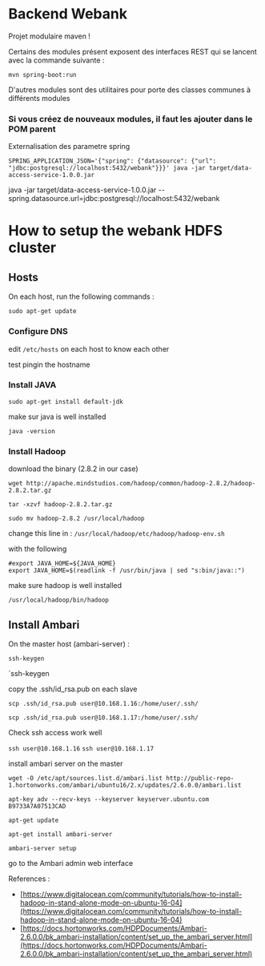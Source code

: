 # Backend Webank

Projet modulaire maven !

Certains des modules présent exposent des interfaces REST qui se lancent avec la commande suivante :

`mvn spring-boot:run`

D'autres modules sont des utilitaires pour porte des classes communes à différents modules

### Si vous créez de nouveaux modules, il faut les ajouter dans le POM parent 




Externalisation des parametre spring

`SPRING_APPLICATION_JSON='{"spring": {"datasource": {"url": "jdbc:postgresql://localhost:5432/webank"}}}' java -jar target/data-access-service-1.0.0.jar`



java -jar target/data-access-service-1.0.0.jar --spring.datasource.url=jdbc:postgresql://localhost:5432/webank



# How to setup the webank HDFS cluster

## Hosts
 
On each host, run the following commands :

`sudo apt-get update`

### Configure DNS

edit `/etc/hosts` on each host to know each other 

test pingin the hostname 

### Install JAVA

`sudo apt-get install default-jdk`

make sur java is well installed 

`java -version`


### Install Hadoop

download the binary (2.8.2 in our case)

`wget http://apache.mindstudios.com/hadoop/common/hadoop-2.8.2/hadoop-2.8.2.tar.gz`

`tar -xzvf hadoop-2.8.2.tar.gz`

`sudo mv hadoop-2.8.2 /usr/local/hadoop`


change this line in : `/usr/local/hadoop/etc/hadoop/hadoop-env.sh`

with the following 

```
#export JAVA_HOME=${JAVA_HOME}
export JAVA_HOME=$(readlink -f /usr/bin/java | sed "s:bin/java::")
```

make sure hadoop is well installed 

`/usr/local/hadoop/bin/hadoop`

## Install Ambari

On the master host (ambari-server) :

`ssh-keygen`

`ssh-keygen

copy the .ssh/id_rsa.pub on each slave 

`scp .ssh/id_rsa.pub user@10.168.1.16:/home/user/.ssh/`

`scp .ssh/id_rsa.pub user@10.168.1.17:/home/user/.ssh/`

Check ssh access work well 

`ssh user@10.168.1.16`
`ssh user@10.168.1.17`


install ambari server on the master

`wget -O /etc/apt/sources.list.d/ambari.list http://public-repo-1.hortonworks.com/ambari/ubuntu16/2.x/updates/2.6.0.0/ambari.list`

`apt-key adv --recv-keys --keyserver keyserver.ubuntu.com B9733A7A07513CAD`

`apt-get update`

`apt-get install ambari-server`

`ambari-server setup`

go to the Ambari admin web interface

References :

- [https://www.digitalocean.com/community/tutorials/how-to-install-hadoop-in-stand-alone-mode-on-ubuntu-16-04](https://www.digitalocean.com/community/tutorials/how-to-install-hadoop-in-stand-alone-mode-on-ubuntu-16-04)
- [https://docs.hortonworks.com/HDPDocuments/Ambari-2.6.0.0/bk_ambari-installation/content/set_up_the_ambari_server.html](https://docs.hortonworks.com/HDPDocuments/Ambari-2.6.0.0/bk_ambari-installation/content/set_up_the_ambari_server.html)
